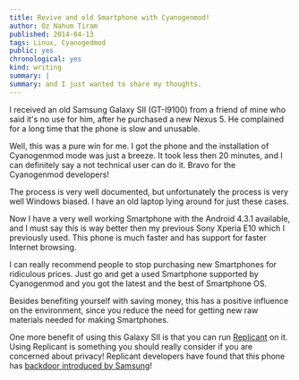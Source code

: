 ```yaml
---
title: Revive and old Smartphone with Cyanogenmod!
author: Oz Nahum Tiram
published: 2014-04-13
tags: Linux, Cyanogedmod
public: yes
chronological: yes
kind: writing
summary: |
summary: and I just wanted to share my thoughts.
---
```


I received an old Samsung Galaxy SII (GT-I9100) from a friend of mine
who said it's no use for him, after he purchased a new Nexus 5. 
He complained for a long time that the phone is slow and unusable. 

Well, this was a pure win for me. I got the phone and the installation of 
Cyanogenmod mode was just a breeze. It took less then 20 minutes, and I can
definitely say a not technical user can do it.
Bravo for the Cyanogenmod developers! 

The process is very well documented, but unfortunately the process is very 
well Windows biased. I have an old laptop lying around for just these cases. 

Now I have a very well working Smartphone with the Android 4.3.1 available, 
and I must say this is way better then my previous Sony Xperia E10 which I 
previously used. This phone is much faster and has support for faster Internet 
browsing. 

I can really recommend people to stop purchasing new Smartphones for ridiculous 
prices. Just go and get a used Smartphone supported by Cyanogenmod and you got
the latest and the best of Smartphone OS. 

Besides benefiting yourself with saving money, this has a positive influence on
the environment, since you reduce the need for getting new raw materials needed 
for making Smartphones.

One more benefit of using this Galaxy SII is that you can run [Replicant][1] 
on it. Using Replicant is something you should really consider if you are 
concerned about privacy! Replicant developers have found that this phone has
[backdoor introduced by Samsung][2]!


[1]: http://www.replicant.us/
[2]: http://redmine.replicant.us/projects/replicant/wiki/SamsungGalaxyBackdoor

